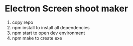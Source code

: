 # Electron Screen shoot maker

1. copy repo
2. npm install to install all dependencies
3. npm start to open dev environment
4. npm make to create exe
